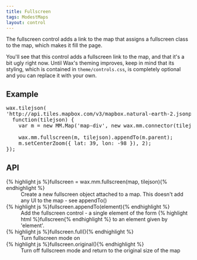 ```yaml
---
title: Fullscreen
tags: ModestMaps
layout: control
---
```


The fullscreen control adds a link to the map that assigns a
fullscreen class to the map, which makes it fill the page.

You'll see that this control adds a fullscreen link to the map, and that it's
a bit ugly right now. Until Wax's theming improves, keep in mind that its
styling, which is contained in `theme/controls.css`, is completely optional
and you can replace it with your own.

## Example

<div id='map-div'></div>

<pre class='prettyprint live'>
wax.tilejson(
'http://api.tiles.mapbox.com/v3/mapbox.natural-earth-2.jsonp',
  function(tilejson) {
    var m = new MM.Map('map-div', new wax.mm.connector(tilejson));

    wax.mm.fullscreen(m, tilejson).appendTo(m.parent);
    m.setCenterZoom({ lat: 39, lon: -98 }), 2);
});
</pre>

## API

<dl>
  <dt>{% highlight js %}fullscreen = wax.mm.fullscreen(map, tilejson){% endhighlight %}</dt>
  <dd>Create a new fullscreen object attached to a map. This doesn't add any
  UI to the map - see appendTo()</dd>
  <dt>{% highlight js %}fullscreen.appendTo(element){% endhighlight %}</dt>
  <dd>Add the fullscreen control - a single element of the form
  {% highlight html %}<a class='wax-fullscreen'>fullscreen</a>{% endhighlight %}
  to an element given by 'element'.</dd>
  <dt>{% highlight js %}fullscreen.full(){% endhighlight %}</dt>
  <dd>Turn fullscreen mode on</dd>
  <dt>{% highlight js %}fullscreen.original(){% endhighlight %}</dt>
  <dd>Turn off fullscreen mode and return to the original size of the map</dd>
</dl>
